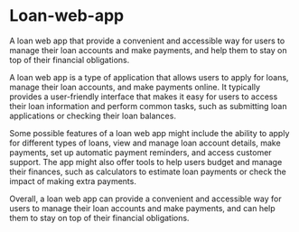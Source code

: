 # Loan-web-app
A loan web app that provide a convenient and accessible way for users to manage their loan accounts and make payments, and  help them to stay on top of their financial obligations.

A loan web app is a type of application that allows users to apply for loans, manage their loan accounts, and make payments online. It typically provides a user-friendly interface that makes it easy for users to access their loan information and perform common tasks, such as submitting loan applications or checking their loan balances.

Some possible features of a loan web app might include the ability to apply for different types of loans, view and manage loan account details, make payments, set up automatic payment reminders, and access customer support. The app might also offer tools to help users budget and manage their finances, such as calculators to estimate loan payments or check the impact of making extra payments.

Overall, a loan web app can provide a convenient and accessible way for users to manage their loan accounts and make payments, and can help them to stay on top of their financial obligations.
